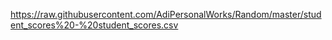 https://raw.githubusercontent.com/AdiPersonalWorks/Random/master/student_scores%20-%20student_scores.csv
